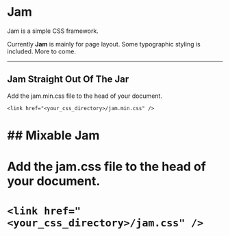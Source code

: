 # Jam

Jam is a simple CSS framework.

Currently **Jam** is mainly for page layout. Some typographic styling is included. More to come.

---

## **Jam** Straight Out Of The Jar

Add the jam.min.css file to the head of your document.

`<link href="<your_css_directory>/jam.min.css" />`

# ## Mixable **Jam**

# Add the jam.css file to the head of your document.

# `<link href="<your_css_directory>/jam.css" />`